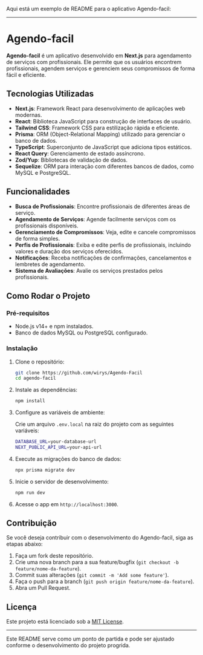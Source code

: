 Aqui está um exemplo de README para o aplicativo Agendo-facil:

---

# Agendo-facil

**Agendo-facil** é um aplicativo desenvolvido em **Next.js** para agendamento de serviços com profissionais. Ele permite que os usuários encontrem profissionais, agendem serviços e gerenciem seus compromissos de forma fácil e eficiente.

## Tecnologias Utilizadas

- **Next.js**: Framework React para desenvolvimento de aplicações web modernas.
- **React**: Biblioteca JavaScript para construção de interfaces de usuário.
- **Tailwind CSS**: Framework CSS para estilização rápida e eficiente.
- **Prisma**: ORM (Object-Relational Mapping) utilizado para gerenciar o banco de dados.
- **TypeScript**: Superconjunto de JavaScript que adiciona tipos estáticos.
- **React Query**: Gerenciamento de estado assíncrono.
- **Zod/Yup**: Bibliotecas de validação de dados.
- **Sequelize**: ORM para interação com diferentes bancos de dados, como MySQL e PostgreSQL.

## Funcionalidades

- **Busca de Profissionais**: Encontre profissionais de diferentes áreas de serviço.
- **Agendamento de Serviços**: Agende facilmente serviços com os profissionais disponíveis.
- **Gerenciamento de Compromissos**: Veja, edite e cancele compromissos de forma simples.
- **Perfis de Profissionais**: Exiba e edite perfis de profissionais, incluindo valores e duração dos serviços oferecidos.
- **Notificações**: Receba notificações de confirmações, cancelamentos e lembretes de agendamento.
- **Sistema de Avaliações**: Avalie os serviços prestados pelos profissionais.

## Como Rodar o Projeto

### Pré-requisitos

- Node.js v14+ e npm instalados.
- Banco de dados MySQL ou PostgreSQL configurado.

### Instalação

1. Clone o repositório:

   ```bash
   git clone https://github.com/wirys/Agendo-Facil
   cd agendo-facil
   ```

2. Instale as dependências:

   ```bash
   npm install
   ```

3. Configure as variáveis de ambiente:

   Crie um arquivo `.env.local` na raiz do projeto com as seguintes variáveis:

   ```bash
   DATABASE_URL=your-database-url
   NEXT_PUBLIC_API_URL=your-api-url
   ```

4. Execute as migrações do banco de dados:

   ```bash
   npx prisma migrate dev
   ```

5. Inicie o servidor de desenvolvimento:

   ```bash
   npm run dev
   ```

6. Acesse o app em `http://localhost:3000`.

## Contribuição

Se você deseja contribuir com o desenvolvimento do Agendo-facil, siga as etapas abaixo:

1. Faça um fork deste repositório.
2. Crie uma nova branch para a sua feature/bugfix (`git checkout -b feature/nome-da-feature`).
3. Commit suas alterações (`git commit -m 'Add some feature'`).
4. Faça o push para a branch (`git push origin feature/nome-da-feature`).
5. Abra um Pull Request.

## Licença

Este projeto está licenciado sob a [MIT License](LICENSE).

---

Este README serve como um ponto de partida e pode ser ajustado conforme o desenvolvimento do projeto progrida.
